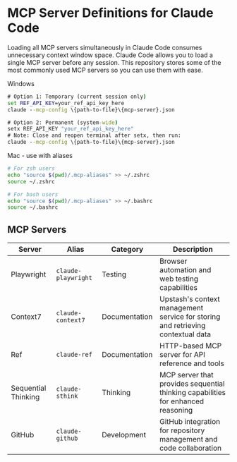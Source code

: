 # MCP Server Definitions for Claude Code

Loading all MCP servers simultaneously in Claude Code consumes unnecessary context window space. Claude Code allows you to load a single MCP server before any session.
This repository stores some of the most commonly used MCP servers so you can use them with ease.

Windows

```cmd
# Option 1: Temporary (current session only)
set REF_API_KEY=your_ref_api_key_here
claude --mcp-config \{path-to-file}\{mcp-server}.json

# Option 2: Permanent (system-wide)
setx REF_API_KEY "your_ref_api_key_here"
# Note: Close and reopen terminal after setx, then run:
claude --mcp-config \{path-to-file}\{mcp-server}.json
```

Mac - use with aliases

```zsh
# For zsh users
echo "source $(pwd)/.mcp-aliases" >> ~/.zshrc
source ~/.zshrc

# For bash users
echo "source $(pwd)/.mcp-aliases" >> ~/.bashrc
source ~/.bashrc
```

## MCP Servers

| Server | Alias | Category | Description |
|--------|-------|----------|-------------|
| Playwright | `claude-playwright` | Testing | Browser automation and web testing capabilities |
| Context7 | `claude-context7` | Documentation | Upstash's context management service for storing and retrieving contextual data |
| Ref | `claude-ref` | Documentation | HTTP-based MCP server for API reference and tools |
| Sequential Thinking | `claude-sthink` | Thinking | MCP server that provides sequential thinking capabilities for enhanced reasoning |
| GitHub | `claude-github` | Development | GitHub integration for repository management and code collaboration |
